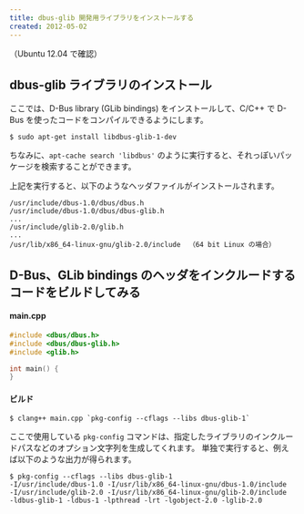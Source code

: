 ```yaml
---
title: dbus-glib 開発用ライブラリをインストールする
created: 2012-05-02
---
```


（Ubuntu 12.04 で確認）

dbus-glib ライブラリのインストール
----

ここでは、D-Bus library (GLib bindings) をインストールして、C/C++ で D-Bus を使ったコードをコンパイルできるようにします。

```
$ sudo apt-get install libdbus-glib-1-dev
```

ちなみに、`apt-cache search 'libdbus'` のように実行すると、それっぽいパッケージを検索することができます。

上記を実行すると、以下のようなヘッダファイルがインストールされます。

```
/usr/include/dbus-1.0/dbus/dbus.h
/usr/include/dbus-1.0/dbus/dbus-glib.h
...
/usr/include/glib-2.0/glib.h
...
/usr/lib/x86_64-linux-gnu/glib-2.0/include  （64 bit Linux の場合）
```

D-Bus、GLib bindings のヘッダをインクルードするコードをビルドしてみる
----

#### main.cpp

```cpp
#include <dbus/dbus.h>
#include <dbus/dbus-glib.h>
#include <glib.h>

int main() {
}
```

#### ビルド

```
$ clang++ main.cpp `pkg-config --cflags --libs dbus-glib-1`
```

ここで使用している `pkg-config` コマンドは、指定したライブラリのインクルードパスなどのオプション文字列を生成してくれます。
単独で実行すると、例えば以下のような出力が得られます。

```
$ pkg-config --cflags --libs dbus-glib-1
-I/usr/include/dbus-1.0 -I/usr/lib/x86_64-linux-gnu/dbus-1.0/include
-I/usr/include/glib-2.0 -I/usr/lib/x86_64-linux-gnu/glib-2.0/include
-ldbus-glib-1 -ldbus-1 -lpthread -lrt -lgobject-2.0 -lglib-2.0
```

